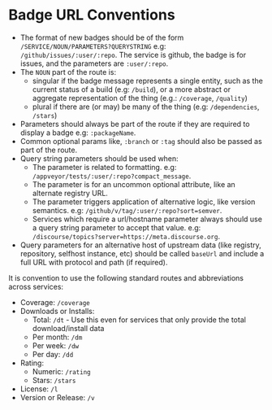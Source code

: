 # Badge URL Conventions

- The format of new badges should be of the form `/SERVICE/NOUN/PARAMETERS?QUERYSTRING` e.g:
  `/github/issues/:user/:repo`. The service is github, the
  badge is for issues, and the parameters are `:user/:repo`.
- The `NOUN` part of the route is:
  - singular if the badge message represents a single entity, such as the current status of a build (e.g: `/build`), or a more abstract or aggregate representation of the thing (e.g.: `/coverage`, `/quality`)
  - plural if there are (or may) be many of the thing (e.g: `/dependencies`, `/stars`)
- Parameters should always be part of the route if they are required to display a badge e.g: `:packageName`.
- Common optional params like, `:branch` or `:tag` should also be passed as part of the route.
- Query string parameters should be used when:
  - The parameter is related to formatting. e.g: `/appveyor/tests/:user/:repo?compact_message`.
  - The parameter is for an uncommon optional attribute, like an alternate registry URL.
  - The parameter triggers application of alternative logic, like version semantics. e.g: `/github/v/tag/:user/:repo?sort=semver`.
  - Services which require a url/hostname parameter always should use a query string parameter to accept that value. e.g: `/discourse/topics?server=https://meta.discourse.org`.
- Query parameters for an alternative host of upstream data (like registry, repository, selfhost instance, etc) should be called `baseUrl` and include a full URL with protocol and path (if required).

It is convention to use the following standard routes and abbreviations across services:

- Coverage: `/coverage`
- Downloads or Installs:
  - Total: `/dt` - Use this even for services that only provide the total download/install data
  - Per month: `/dm`
  - Per week: `/dw`
  - Per day: `/dd`
- Rating:
  - Numeric: `/rating`
  - Stars: `/stars`
- License: `/l`
- Version or Release: `/v`
